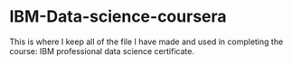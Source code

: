 # IBM-Data-science-coursera
This is where I keep all of the file I have made and used in completing the course: IBM professional data science certificate.
